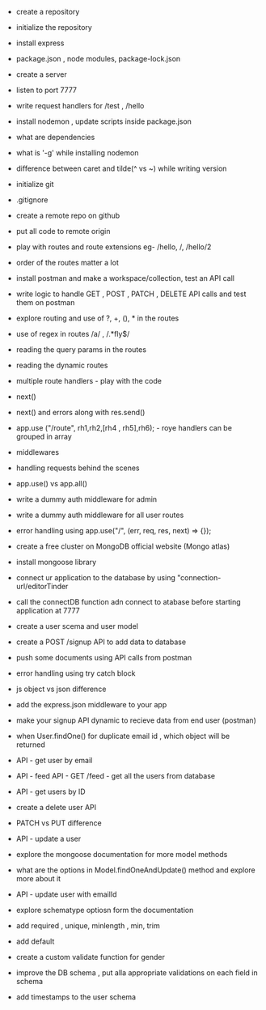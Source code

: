 - create a repository
- initialize the repository 
- install express
- package.json , node modules, package-lock.json
- create a server
- listen to port 7777
- write request handlers for /test , /hello
- install nodemon , update scripts inside package.json
- what are dependencies
- what is '-g' while installing nodemon
- difference between caret and tilde(^ vs ~) while writing version

- initialize git
- .gitignore
- create a remote repo on github
- put all code to remote origin
- play with routes and route extensions eg- /hello, /, /hello/2 
- order of the routes matter a lot
- install postman and make a workspace/collection, test an API call
- write logic to handle GET , POST , PATCH , DELETE API calls and test them on postman
- explore routing and use of ?, +, (), * in the routes
- use of regex in routes /a/ , /.*fly$/
- reading the query params in the routes
- reading the dynamic routes

- multiple route handlers - play with the code
- next()
- next() and errors along with res.send()
- app.use ("/route", rh1,rh2,[rh4 , rh5],rh6); - roye handlers can be grouped in array
- middlewares
- handling requests behind the scenes
- app.use() vs app.all()
- write a dummy auth middleware for admin
- write a dummy auth middleware for all user routes
- error handling using app.use("/", (err, req, res, next) => {});

- create a free cluster on MongoDB official website (Mongo atlas)
- install mongoose library
- connect ur application to the database by using "connection-url/editorTinder
- call the connectDB function adn connect to atabase before starting application at 7777
- create a user scema and user model
- create a POST /signup API to add data to database
- push some documents using API calls from postman
- error handling using try catch block

- js object vs json difference
- add the express.json middleware to your app
- make your signup API dynamic to recieve data from end user (postman)
- when User.findOne() for duplicate email id , which object will be returned
- API - get user by email 
- API - feed API - GET /feed - get all the users from database
- API - get users by ID
- create a delete user API 
- PATCH vs PUT difference 
- API - update a user
- explore the mongoose documentation for more model methods
- what are the options in Model.findOneAndUpdate() method and explore more about it
- API - update user with emailId

- explore schematype optiosn form the documentation
- add required , unique, minlength , min, trim 
- add default
- create a custom validate function for gender
- improve the DB schema , put alla appropriate validations on each field in schema
- add timestamps to the user schema
